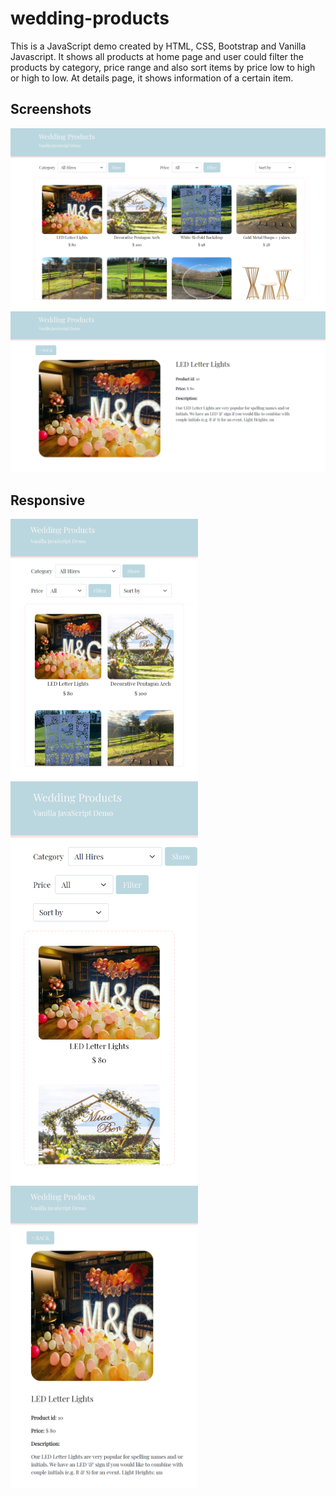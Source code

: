 # wedding-products
This is a JavaScript demo created by HTML, CSS, Bootstrap and Vanilla Javascript. It shows all products at home page and user could filter the products by category, price range and also sort items by price low to high or high to low. At details page, it shows information of a certain item.

## Screenshots
<img src="https://github.com/JingyiNiu/wedding-products-js-demo/blob/master/screenshots/index.png" alt="index">

<img src="https://github.com/JingyiNiu/wedding-products-js-demo/blob/master/screenshots/details.png" alt="details">

## Responsive
<img src="https://github.com/JingyiNiu/wedding-products-js-demo/blob/master/screenshots/index.responsive1.png" alt="index respinsive1" width="300">

<img src="https://github.com/JingyiNiu/wedding-products-js-demo/blob/master/screenshots/index.responsive2.png" alt="index respinsive2" width="300">

<img src="https://github.com/JingyiNiu/wedding-products-js-demo/blob/master/screenshots/details.responsive.png" alt="details respinsive2" width="300">
